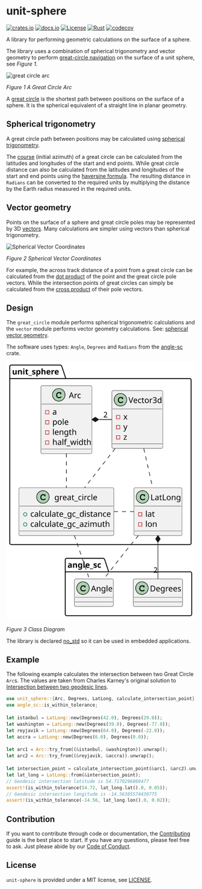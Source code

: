 # unit-sphere

[![crates.io](https://img.shields.io/crates/v/unit-sphere.svg)](https://crates.io/crates/unit-sphere)
[![docs.io](https://docs.rs/unit-sphere/badge.svg)](https://docs.rs/unit-sphere/)
[![License](https://img.shields.io/badge/License-MIT-blue)](https://opensource.org/license/mit/)
[![Rust](https://github.com/kenba/unit-sphere-rs/actions/workflows/rust.yml/badge.svg)](https://github.com/kenba/unit-sphere-rs/actions)
[![codecov](https://codecov.io/gh/kenba/unit-sphere-rs/graph/badge.svg?token=G1H1XINERW)](https://codecov.io/gh/kenba/unit-sphere-rs)

A library for performing geometric calculations on the surface of a sphere.

The library uses a combination of spherical trigonometry and vector geometry
to perform [great-circle navigation](https://en.wikipedia.org/wiki/Great-circle_navigation)
on the surface of a unit sphere, see *Figure 1*.

![great circle arc](https://via-technology.aero/img/navigation/sphere/great_circle_arc.svg)

*Figure 1 A Great Circle Arc*

A [great circle](https://en.wikipedia.org/wiki/Great_circle) is the
shortest path between positions on the surface of a sphere.
It is the spherical equivalent of a straight line in planar geometry.

## Spherical trigonometry

A great circle path between positions may be calculated using
[spherical trigonometry](https://en.wikipedia.org/wiki/Spherical_trigonometry).

The [course](https://en.wikipedia.org/wiki/Great-circle_navigation#Course)
(initial azimuth) of a great circle can be calculated from the
latitudes and longitudes of the start and end points.
While great circle distance can also be calculated from the latitudes and
longitudes of the start and end points using the
[haversine formula](https://en.wikipedia.org/wiki/Haversine_formula).
The resulting distance in `Radians` can be converted to the required units by multiplying the distance by the Earth radius measured in the required units.

## Vector geometry

Points on the surface of a sphere and great circle poles may be represented
by 3D [vectors](https://www.movable-type.co.uk/scripts/latlong-vectors.html).
Many calculations are simpler using vectors than spherical trigonometry.

![Spherical Vector Coordinates](https://via-technology.aero/img/navigation/sphere/ecef_coordinates.svg)

*Figure 2 Spherical Vector Coordinates*

For example, the across track distance of a point from a great circle can
be calculated from the [dot product](https://en.wikipedia.org/wiki/Dot_product)
of the point and the great circle pole vectors.
While the intersection points of great circles can simply be calculated from
the [cross product](https://en.wikipedia.org/wiki/Cross_product) of their
pole vectors.

## Design

The `great_circle` module performs spherical trigonometric calculations
and the `vector` module performs vector geometry calculations.
See: [spherical vector geometry](https://via-technology.aero/navigation/spherical-vector-geometry/).

The software uses types: `Angle`, `Degrees` and `Radians` from the
[angle-sc](https://crates.io/crates/angle-sc) crate.

![Sphere Class Diagram](docs/images/sphere_class_diagram.svg)

*Figure 3 Class Diagram*

The library is declared [no_std](https://docs.rust-embedded.org/book/intro/no-std.html)
so it can be used in embedded applications.

## Example

The following example calculates the intersection between two Great Circle `Arc`s.
The values are taken from Charles Karney's original solution to
[Intersection between two geodesic lines](https://sourceforge.net/p/geographiclib/discussion/1026621/thread/21aaff9f/#fe0a).

```rust
use unit_sphere::{Arc, Degrees, LatLong, calculate_intersection_point};
use angle_sc::is_within_tolerance;

let istanbul = LatLong::new(Degrees(42.0), Degrees(29.0));
let washington = LatLong::new(Degrees(39.0), Degrees(-77.0));
let reyjavik = LatLong::new(Degrees(64.0), Degrees(-22.0));
let accra = LatLong::new(Degrees(6.0), Degrees(0.0));

let arc1 = Arc::try_from((&istanbul, &washington)).unwrap();
let arc2 = Arc::try_from((&reyjavik, &accra)).unwrap();

let intersection_point = calculate_intersection_point(&arc1, &arc2).unwrap();
let lat_long = LatLong::from(&intersection_point);
// Geodesic intersection latitude is 54.7170296089477
assert!(is_within_tolerance(54.72, lat_long.lat().0, 0.05));
// Geodesic intersection longitude is -14.56385574430775
assert!(is_within_tolerance(-14.56, lat_long.lon().0, 0.02));
```

## Contribution

If you want to contribute through code or documentation, the [Contributing](CONTRIBUTING.md) guide is the best place to start. If you have any questions, please feel free to ask.
Just please abide by our [Code of Conduct](CODE_OF_CONDUCT.md).

## License

`unit-sphere` is provided under a MIT license, see [LICENSE](LICENSE).
